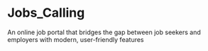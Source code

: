 # Jobs_Calling
An online job portal that bridges the gap between job seekers and employers with modern, user-friendly features
